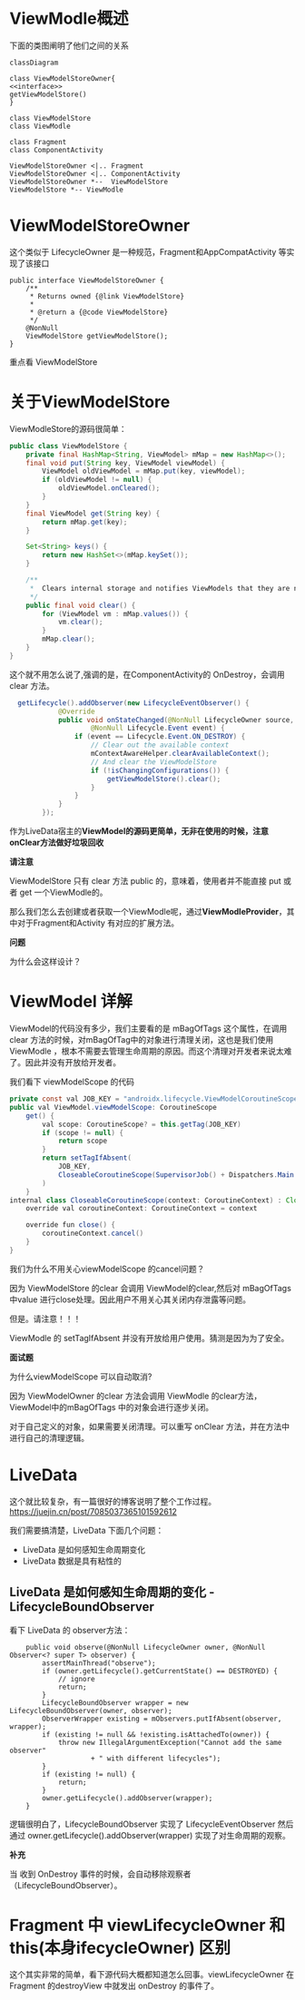 # ViewModle概述

下面的类图阐明了他们之间的关系


```mermaid
classDiagram

class ViewModelStoreOwner{
<<interface>>
getViewModelStore()
}

class ViewModelStore
class ViewModle

class Fragment
class ComponentActivity

ViewModelStoreOwner <|.. Fragment
ViewModelStoreOwner <|.. ComponentActivity
ViewModelStoreOwner *--  ViewModelStore
ViewModelStore *-- ViewModle
```



# ViewModelStoreOwner 

这个类似于 LifecycleOwner 是一种规范，Fragment和AppCompatActivity 等实现了该接口

```
public interface ViewModelStoreOwner {
    /**
     * Returns owned {@link ViewModelStore}
     *
     * @return a {@code ViewModelStore}
     */
    @NonNull
    ViewModelStore getViewModelStore();
}
```
重点看 ViewModelStore

#  关于ViewModelStore 

ViewModleStore的源码很简单：

```java
public class ViewModelStore {
    private final HashMap<String, ViewModel> mMap = new HashMap<>();
    final void put(String key, ViewModel viewModel) {
        ViewModel oldViewModel = mMap.put(key, viewModel);
        if (oldViewModel != null) {
            oldViewModel.onCleared();
        }
    }
    final ViewModel get(String key) {
        return mMap.get(key);
    }

    Set<String> keys() {
        return new HashSet<>(mMap.keySet());
    }

    /**
     *  Clears internal storage and notifies ViewModels that they are no longer used.
     */
    public final void clear() {
        for (ViewModel vm : mMap.values()) {
            vm.clear();
        }
        mMap.clear();
    }
}
```
这个就不用怎么说了,强调的是，在ComponentActivity的  OnDestroy，会调用  clear 方法。

```java
  getLifecycle().addObserver(new LifecycleEventObserver() {
            @Override
            public void onStateChanged(@NonNull LifecycleOwner source,
                    @NonNull Lifecycle.Event event) {
                if (event == Lifecycle.Event.ON_DESTROY) {
                    // Clear out the available context
                    mContextAwareHelper.clearAvailableContext();
                    // And clear the ViewModelStore
                    if (!isChangingConfigurations()) {
                        getViewModelStore().clear();
                    }
                }
            }
        });
```
作为LiveData宿主的**ViewModel的源码更简单，无非在使用的时候，注意onClear方法做好垃圾回收**


**请注意**

ViewModelStore  只有 clear 方法 public 的，意味着，使用者并不能直接 put 或者 get 一个ViewModle的。

那么我们怎么去创建或者获取一个ViewModle呢，通过**ViewModleProvider**，其中对于Fragment和Activity 有对应的扩展方法。


**问题**

为什么会这样设计？


# ViewModel 详解


ViewModel的代码没有多少，我们主要看的是 mBagOfTags 这个属性，在调用 clear 方法的时候，对mBagOfTag中的对象进行清理关闭，这也是我们使用ViewModle ，根本不需要去管理生命周期的原因。而这个清理对开发者来说太难了。因此并没有开放给开发者。

我们看下 viewModelScope 的代码

```java
private const val JOB_KEY = "androidx.lifecycle.ViewModelCoroutineScope.JOB_KEY"
public val ViewModel.viewModelScope: CoroutineScope
    get() {
        val scope: CoroutineScope? = this.getTag(JOB_KEY)
        if (scope != null) {
            return scope
        }
        return setTagIfAbsent(
            JOB_KEY,
            CloseableCoroutineScope(SupervisorJob() + Dispatchers.Main.immediate)
        )
    }
internal class CloseableCoroutineScope(context: CoroutineContext) : Closeable, CoroutineScope {
    override val coroutineContext: CoroutineContext = context

    override fun close() {
        coroutineContext.cancel()
    }
}
```
我们为什么不用关心viewModelScope 的cancel问题？

因为 ViewModelStore 的clear 会调用 ViewModel的clear,然后对 mBagOfTags 中value 进行close处理。因此用户不用关心其关闭内存泄露等问题。


但是。请注意！！！

ViewModle 的 setTagIfAbsent 并没有开放给用户使用。猜测是因为为了安全。


**面试题**

为什么viewModelScope  可以自动取消?

因为 ViewModelOwner 的clear 方法会调用 ViewModle 的clear方法，ViewModel中的mBagOfTags 中的对象会进行逐步关闭。

对于自己定义的对象，如果需要关闭清理。可以重写 onClear 方法，并在方法中进行自己的清理逻辑。
















# LiveData

这个就比较复杂，有一篇很好的博客说明了整个工作过程。https://juejin.cn/post/7085037365101592612


我们需要搞清楚，LiveData 下面几个问题：

- LiveData 是如何感知生命周期变化
- LiveData 数据是具有粘性的


## LiveData 是如何感知生命周期的变化 - LifecycleBoundObserver


看下 LiveData 的 observer方法：

```
    public void observe(@NonNull LifecycleOwner owner, @NonNull Observer<? super T> observer) {
        assertMainThread("observe");
        if (owner.getLifecycle().getCurrentState() == DESTROYED) {
            // ignore
            return;
        }
        LifecycleBoundObserver wrapper = new LifecycleBoundObserver(owner, observer);
        ObserverWrapper existing = mObservers.putIfAbsent(observer, wrapper);
        if (existing != null && !existing.isAttachedTo(owner)) {
            throw new IllegalArgumentException("Cannot add the same observer"
                    + " with different lifecycles");
        }
        if (existing != null) {
            return;
        }
        owner.getLifecycle().addObserver(wrapper);
    }
```

逻辑很明白了，LifecycleBoundObserver 实现了 LifecycleEventObserver 然后通过  owner.getLifecycle().addObserver(wrapper) 实现了对生命周期的观察。


**补充** 

当 收到 OnDestroy 事件的时候，会自动移除观察者（LifecycleBoundObserver）。



# Fragment 中  viewLifecycleOwner 和  this(本身ifecycleOwner) 区别

这个其实非常的简单，看下源代码大概都知道怎么回事。viewLifecycleOwner 在 Fragment 的destroyView 中就发出 onDestroy 的事件了。



